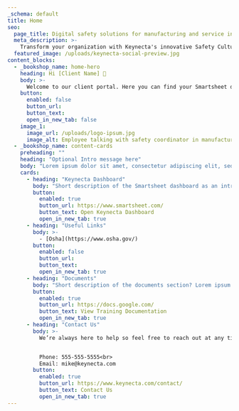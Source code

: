 ```yaml
---
_schema: default
title: Home
seo:
  page_title: Digital safety solutions for manufacturing and service industries
  meta_description: >-
    Transform your organization with Keynecta's innovative Safety Culture solutions. Value people and optimize quality, productivity and profits.
  featured_image: /uploads/keynecta-social-preview.jpg
content_blocks:
  - _bookshop_name: home-hero
    heading: Hi [Client Name] 👋
    body: >-
      Welcome to our client portal. Here you can find your Smartsheet dashboard, company documents, training resources and more!
    button:
      enabled: false
      button_url: 
      button_text: 
      open_in_new_tab: false
    image_1:
      image_url: /uploads/logo-ipsum.jpg
      image_alt: Employee talking with safety coordinator in manufacturing plant
  - _bookshop_name: content-cards
    preheading: ""
    heading: "Optional Intro message here"
    body: "Lorem ipsum dolor sit amet, consectetur adipiscing elit, sed do eiusmod tempor incididunt ut labore et dolore magna aliqua. Ut enim ad minim veniam, quis nostrud exercitation ullamco laboris nisi ut aliquip ex ea commodo consequat. Duis aute irure dolor in reprehenderit in voluptate velit esse cillum dolore eu fugiat nulla pariatur. Excepteur sint occaecat cupidatat non proident, sunt in culpa qui officia deserunt mollit anim id est laborum."
    cards:
      - heading: "Keynecta Dashboard"
        body: "Short description of the Smartsheet dashboard as an introduction? Lorem ipsum dolor sit amet, consectetur adipiscing elit, sed do eiusmod tempor incididunt ut labore et dolore magna aliqua. Ut enim ad minim veniam, quis nostrud exercitation ullamco laboris nisi ut aliquip ex ea commodo consequat."
        button:
          enabled: true
          button_url: https://www.smartsheet.com/
          button_text: Open Keynecta Dashboard
          open_in_new_tab: true
      - heading: "Useful Links"
        body: >-
          - [Osha](https://www.osha.gov/)
        button:
          enabled: false
          button_url: 
          button_text:
          open_in_new_tab: true
      - heading: "Documents"
        body: "Short description of the documents section? Lorem ipsum dolor sit amet, consectetur adipiscing elit, sed do eiusmod tempor incididunt ut labore et dolore magna aliqua. Ut enim ad minim veniam, quis nostrud exercitation ullamco laboris nisi ut aliquip ex ea commodo consequat."
        button:
          enabled: true
          button_url: https://docs.google.com/
          button_text: View Training Documentation
          open_in_new_tab: true
      - heading: "Contact Us"
        body: >-
          We’re always here to help so feel free to reach out at any time. Here is our contact information:


          Phone: 555-555-5555<br>
          Email: mike@keynecta.com
        button:
          enabled: true
          button_url: https://www.keynecta.com/contact/
          button_text: Contact Us
          open_in_new_tab: true
---
```

